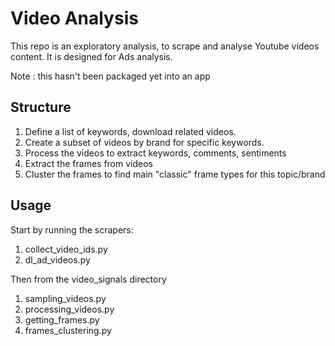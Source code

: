 # Video Analysis
This repo is an exploratory analysis, to scrape and analyse Youtube videos content.
It is designed for Ads analysis.

Note : this hasn't been packaged yet into an app

## Structure

1. Define a list of keywords, download related videos.
2. Create a subset of videos by brand for specific keywords.
3. Process the videos to extract keywords, comments, sentiments
4. Extract the frames from videos
5. Cluster the frames to find main "classic" frame types for this topic/brand

## Usage

Start by running the scrapers:
1. collect_video_ids.py
2. dl_ad_videos.py

Then from the video_signals directory
1. sampling_videos.py
2. processing_videos.py
3. getting_frames.py
4. frames_clustering.py

